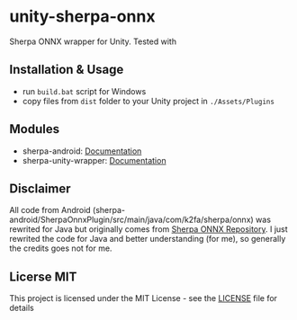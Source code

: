 # unity-sherpa-onnx
Sherpa ONNX wrapper for Unity. Tested with 

## Installation & Usage
- run ```build.bat``` script for Windows
- copy files from ```dist```  folder to your Unity project in `./Assets/Plugins`

## Modules
- sherpa-android: [Documentation](/sherpa-android/SherpaOnnxPlugin/README.md)
- sherpa-unity-wrapper: [Documentation](/sherpa-unity-wrapper/README.md)

## Disclaimer
All code from Android (sherpa-android/SherpaOnnxPlugin/src/main/java/com/k2fa/sherpa/onnx) was rewrited for Java but originally comes from [Sherpa ONNX Repository](https://github.com/k2-fsa/sherpa-onnx).
I just rewrited the code for Java and better understanding (for me), so generally the credits goes not for me.

## Licerse MIT
This project is licensed under the MIT License - see the [LICENSE](LICENSE) file for details
